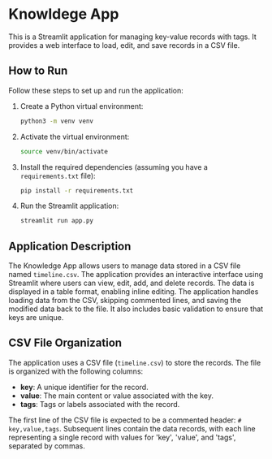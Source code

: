 # Knowldege App

This is a Streamlit application for managing key-value records with tags. It provides a web interface to load, edit, and save records in a CSV file.

## How to Run

Follow these steps to set up and run the application:

1.  Create a Python virtual environment:
    ```bash
    python3 -m venv venv
    ```
2.  Activate the virtual environment:
    ```bash
    source venv/bin/activate
    ```
3.  Install the required dependencies (assuming you have a `requirements.txt` file):
    ```bash
    pip install -r requirements.txt
    ```
4.  Run the Streamlit application:
    ```bash
    streamlit run app.py
    ```

## Application Description

The Knowledge App allows users to manage data stored in a CSV file named `timeline.csv`. The application provides an interactive interface using Streamlit where users can view, edit, add, and delete records. The data is displayed in a table format, enabling inline editing. The application handles loading data from the CSV, skipping commented lines, and saving the modified data back to the file. It also includes basic validation to ensure that keys are unique.

## CSV File Organization

The application uses a CSV file (`timeline.csv`) to store the records. The file is organized with the following columns:

* **key**: A unique identifier for the record.
* **value**: The main content or value associated with the key.
* **tags**: Tags or labels associated with the record.

The first line of the CSV file is expected to be a commented header: `# key,value,tags`. Subsequent lines contain the data records, with each line representing a single record with values for 'key', 'value', and 'tags', separated by commas.
